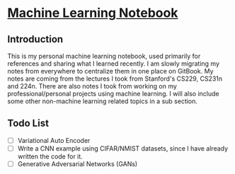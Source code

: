 # [Machine Learning Notebook](https://calvinfeng.gitbooks.io/machine-learning-notebook/content/)

## Introduction
This is my personal machine learning notebook, used primarily for references and sharing what I 
learned recently. I am slowly migrating my notes from everywhere to centralize them in one place on 
GitBook. My notes are coming from the lectures I took from Stanford's CS229, CS231n and 224n. There 
are also notes I took from working on my professional/personal projects using machine learning. I 
will also include some other non-machine learning related topics in a sub section.

## Todo List
* [ ] Variational Auto Encoder
* [ ] Write a CNN example using CIFAR/NMIST datasets, since I have already written the code for it.
* [ ] Generative Adversarial Networks (GANs)